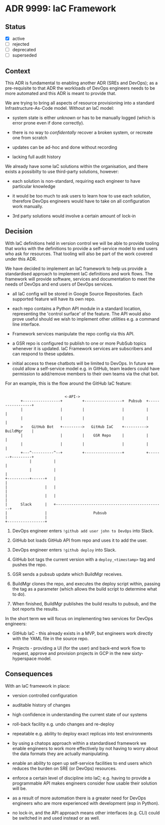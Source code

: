 <!-- File format adr/adr-0000-project-keyword-YYYY-MM-DD.md -->

# ADR 9999: IaC Framework

## Status

- [x] active
- [ ] rejected
- [ ] deprecated
- [ ] superseded

## Context

This ADR is fundamental to enabling another ADR (SREs and DevOps); as a
pre-requisite to that ADR the workloads of DevOps engineers needs to be more
automated and this ADR is meant to provide that.

We are trying to bring all aspects of resource provisioning into a standard
Infrastructure-As-Code model. Without an IaC model:

- system state is either unknown or has to be manually logged (which is error
  prone even if done correctly).

- there is no way to *confidentally* recover a broken system, or recreate one
  from scratch

- updates can be ad-hoc and done without recording

- lacking full audit history

We already have some IaC solutions within the organisation, and there exists a
possibilty to use third-party solutions, however:

- each solution is non-standard, requiring each engineer to have particular
  knowledge

- it would be too much to ask users to learn how to use each solution, therefore
  DevOps engineers would have to take on all configuration work manually.

- 3rd party solutions would involve a certain amount of lock-in

## Decision

With IaC definitions held in version control we will be able to provide tooling
that works with the definitions to provide a self-service model to end users
who ask for resources. That tooling will also be part of the work covered under
this ADR.

We have decided to implement an IaC framework to help us provide a standardised
approach to implement IaC definitions and work flows. The framework will
provide software, services and documentation to meet the needs of DevOps and
end users of DevOps services. 

- all IaC config will be stored in Google Source Repositories. Each
  supported feature will have its own repo.

- each repo contains a Python API module in a standard location, representing
  the 'control surface' of the feature. The API would also prove useful should
  we wish to implement other utilities e.g.  a command line interface.

- Framework services manipulate the repo config via this API. 

- a GSR repo is configured to publish to one or more PubSub topics whenever it
  is updated. IaC Framework services are subscribers and can respond to these
  updates.

- initial access to these chatbots will be limited to DevOps. In future we
  could allow a self-service model e.g. in GitHub, team leaders could have
  permission to add/remove members to their own teams via the chat bot.

For an example, this is the flow around the GitHub IaC feature:

```

                           <-API->
       +-----------------+         +-----------------+  Pubsub  +-----------------+
       |                 |         |                 |          |                 |
       |                 |         |                 |          |                 |
       >    GitHub Bot   +--------->   GitHub IaC    +---------->     BuildMgr    |
       |                 |         |    GSR Repo     |          |                 |
       |                 |         |                 |          |                 |
       +---^----------^--+         +-----------------+          +-------+---------+
           |          |                                                 |
           |          |                                                 |
+----------+------+   |                                                 |
|                 |   |                                                 |
|                 |   |                                                 |
|      Slack      |   +-------------------------------------------------+
|                 |                     Pubsub
|                 |
+-----------------+
```

1. DevOps engineer enters `!github add user john to DevOps` into Slack.

1. GitHub bot loads GitHub API from repo and uses it to add the user.

1. DevOps engineer enters `!github deploy` into Slack.

1. GitHub bot tags the current version with a `deploy_<timestamp>` tag and pushes the repo.

1. GSR sends a pubsub update which BuildMgr receives.

1. BuildMgr clones the repo, and executes the deploy script within, passing the 
tag as a parameter (which allows the build script to determine what to do).

1. When finished, BuildMgr publishes the build results to pubsub, and the bot
reports the results.

In the short term we will focus on implementing two services for DevOps
engineers:

- GitHub IaC - this already exists in a MVP, but engineers work
  directly with the YAML file in the source repo.

- Projects - providing a UI (for the user) and back-end work flow to request,
  approve and provision projects in GCP in the new sixty-hyperspace model.

## Consequences

With an IaC framework in place:

- version controlled configuration

- auditable history of changes

- high confidence in understanding the current state of our systems

- roll-back facility e.g. undo changes and re-deploy

- repeatable e.g. ability to deploy exact replicas into test environments

- by using a chatops approach within a standardised framework we enable
  engineers to work more effectively by not having to worry about the data
  formats they are actually manipulating. 

- enable an ability to open up self-service facilities to end users which
  reduces the burden on SRE (or DevOps) resources.

- enforce a certain level of discipline into IaC; e.g. having to provide a
  programmable API makes engineers consider how usable their solution will be.
  
- as a result of more automation there is a greater need for DevOps engineers
  who are more experienced with development (esp in Python).

- no lock-in, and the API approach means other interfaces (e.g. CLI) could be 
  switched in and used instead or as well.

